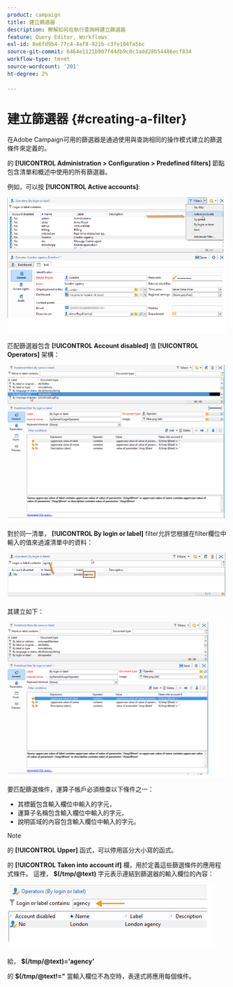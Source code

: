 ```yaml
---
product: campaign
title: 建立篩選器
description: 瞭解如何在執行查詢時建立篩選器
feature: Query Editor, Workflows
exl-id: 8e6fd9b4-77c4-4af8-921b-c3fe104fa5bc
source-git-commit: 6464e1121b907f44db9c0c3add28b54486ecf834
workflow-type: tm+mt
source-wordcount: '201'
ht-degree: 2%

---
```


# 建立篩選器 {#creating-a-filter}

在Adobe Campaign可用的篩選器是通過使用與查詢相同的操作模式建立的篩選條件來定義的。

的 **[!UICONTROL Administration > Configuration > Predefined filters]** 節點包含清單和概述中使用的所有篩選器。

例如，可以按 **[!UICONTROL Active accounts]**:

![](assets/query_editor_filter_sample_1.png)

匹配篩選器包含 **[!UICONTROL Account disabled]** 值 **[!UICONTROL Operators]** 架構：

![](assets/query_editor_filter_sample_2.png)

對於同一清單， **[!UICONTROL By login or label]** filter允許您根據在filter欄位中輸入的值來過濾清單中的資料：

![](assets/query_editor_filter_sample_3.png)

其建立如下：

![](assets/query_editor_filter_sample_4.png)

要匹配篩選條件，運算子帳戶必須檢查以下條件之一：

* 其標籤包含輸入欄位中輸入的字元，
* 運算子名稱包含輸入欄位中輸入的字元，
* 說明區域的內容包含輸入欄位中輸入的字元。

>[!NOTE]
>
>的 **[!UICONTROL Upper]** 函式，可以停用區分大小寫的函式。

的 **[!UICONTROL Taken into account if]** 欄，用於定義這些篩選條件的應用程式條件。 這裡， **$(/tmp/@text)** 字元表示連結到篩選器的輸入欄位的內容：

![](assets/query_editor_filter_sample_5.png)

給， **$(/tmp/@text)=&#39;agency&#39;**

的 **$(/tmp/@text!=&quot;** 當輸入欄位不為空時，表達式將應用每個條件。
